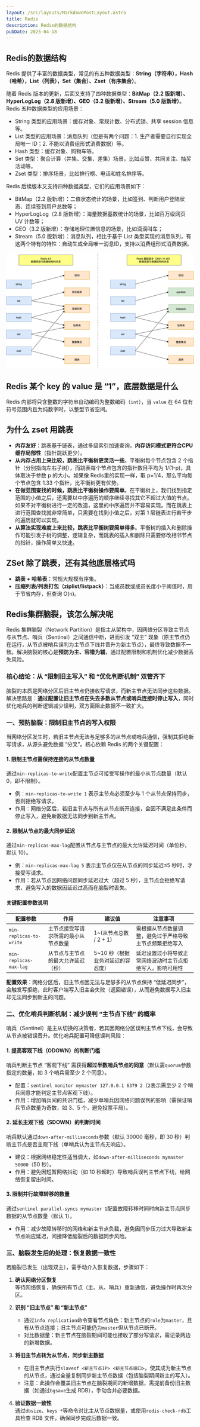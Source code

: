 ```yaml
---
layout: /src/layouts/MarkdownPostLayout.astro
title: Redis
description: Redis的数据结构
pubDate: 2025-04-18
---
```

## Redis的数据结构
Redis 提供了丰富的数据类型，常见的有五种数据类型：**String（字符串），Hash（哈希），List（列表），Set（集合）、Zset（有序集合）**。

随着 Redis 版本的更新，后面又支持了四种数据类型：**BitMap（2.2 版新增）、HyperLogLog（2.8 版新增）、GEO（3.2 版新增）、Stream（5.0 版新增）**。Redis 五种数据类型的应用场景：

- String 类型的应用场景：缓存对象、常规计数、分布式锁、共享 session 信息等。
- List 类型的应用场景：消息队列（但是有两个问题：1. 生产者需要自行实现全局唯一 ID；2. 不能以消费组形式消费数据）等。
- Hash 类型：缓存对象、购物车等。
- Set 类型：聚合计算（并集、交集、差集）场景，比如点赞、共同关注、抽奖活动等。
- Zset 类型：排序场景，比如排行榜、电话和姓名排序等。

Redis 后续版本又支持四种数据类型，它们的应用场景如下：

- BitMap（2.2 版新增）：二值状态统计的场景，比如签到、判断用户登陆状态、连续签到用户总数等；
- HyperLogLog（2.8 版新增）：海量数据基数统计的场景，比如百万级网页 UV 计数等；
- GEO（3.2 版新增）：存储地理位置信息的场景，比如滴滴叫车；
- Stream（5.0 版新增）：消息队列，相比于基于 List 类型实现的消息队列，有这两个特有的特性：自动生成全局唯一消息ID，支持以消费组形式消费数据。


![image.png](https://raw.githubusercontent.com/moiseak/blogimg/main/img/20250501205751.png)

## Redis 某个 key 的 value 是 “1”，底层数据是什么

Redis 内部将只含整数的字符串自动编码为整数编码（`int`），当 `value` 在 64 位有符号范围内且为纯数字时，以整型节省空间。

## 为什么 zset 用跳表
- **内存友好**：跳表基于链表，通过多级索引加速查询，**内存访问模式更符合CPU缓存局部性**（指针跳跃更少）。
- **从内存占用上来比较，跳表比平衡树更灵活一些**。平衡树每个节点包含 2 个指针（分别指向左右子树），而跳表每个节点包含的指针数目平均为 1/(1-p)，具体取决于参数 p 的大小。如果像 Redis里的实现一样，取 p=1/4，那么平均每个节点包含 1.33 个指针，比平衡树更有优势。
- **在做范围查找的时候，跳表比平衡树操作要简单**。在平衡树上，我们找到指定范围的小值之后，还需要以中序遍历的顺序继续寻找其它不超过大值的节点。如果不对平衡树进行一定的改造，这里的中序遍历并不容易实现。而在跳表上进行范围查找就非常简单，只需要在找到小值之后，对第 1 层链表进行若干步的遍历就可以实现。
- **从算法实现难度上来比较，跳表比平衡树要简单得多**。平衡树的插入和删除操作可能引发子树的调整，逻辑复杂，而跳表的插入和删除只需要修改相邻节点的指针，操作简单又快速。

## ZSet 除了跳表，还有其他底层格式吗

- **跳表 + 哈希表**：常规大规模有序集。
- **压缩列表/列表打包（ziplist/listpack）**：当成员数或成员长度小于阈值时，用于节省内存，但查询 O(n)。

## Redis集群脑裂，该怎么解决呢

Redis 集群脑裂（Network Partition）是指主从架构中，因网络分区导致主节点与从节点、哨兵（Sentinel）之间通信中断，进而引发 “双主” 现象（原主节点仍在运行，从节点被哨兵误判为主节点下线并晋升为新主节点），最终导致数据不一致。解决脑裂的核心是**预防为主、容错为辅**，通过配置限制和机制优化减少数据丢失风险。

### 核心结论：从 “限制旧主写入” 和 “优化判断机制” 双管齐下

脑裂的本质是网络分区后旧主节点仍接收写请求，而新主节点无法同步这些数据。解决思路是：**通过配置让旧主节点在失去多数从节点或哨兵连接时停止写入**，同时优化哨兵的判断逻辑减少误判，双方面阻止数据不一致扩大。

### 一、预防脑裂：限制旧主节点的写入权限

当网络分区发生时，若旧主节点无法与足够多的从节点或哨兵通信，强制其拒绝新写请求，从源头避免数据 “分叉”。核心依赖 Redis 的两个关键配置：

#### 1. 限制主节点需保持连接的从节点数量

通过`min-replicas-to-write`配置主节点可接受写操作的最小从节点数量（默认 0，即不限制）。

  

- 例：`min-replicas-to-write 1` 表示主节点必须至少与 1 个从节点保持同步，否则拒绝写请求。
- 作用：网络分区后，若旧主节点与所有从节点断开连接，会因不满足此条件而停止写入，避免新数据无法同步到新主节点。

#### 2. 限制从节点的最大同步延迟

通过`min-replicas-max-lag`配置从节点与主节点的最大允许延迟时间（单位秒，默认 10）。

  

- 例：`min-replicas-max-lag 5` 表示主节点仅在从节点的同步延迟≤5 秒时，才接受写请求。
- 作用：若从节点因网络问题同步延迟过大（超过 5 秒），主节点会拒绝写请求，避免写入的数据因延迟过高而在脑裂时丢失。

#### 关键配置参数说明

|配置参数|作用|建议值|注意事项|
|---|---|---|---|
|`min-replicas-to-write`|主节点接受写请求所需的最小从节点数量|1~(从节点总数 / 2 + 1)|需根据从节点数量调整，避免过于严格导致主节点频繁拒绝写入|
|`min-replicas-max-lag`|从节点与主节点的最大允许延迟（秒）|5~10 秒（根据业务对延迟的容忍度）|延迟设置过小将导致正常网络波动时主节点拒绝写入，影响可用性|

  

**配置效果**：网络分区后，旧主节点因无法与足够多的从节点保持 “低延迟同步”，会触发写拒绝，此时客户端写入旧主会失败（返回错误），从而避免数据写入旧主却无法同步到新主的问题。

### 二、优化哨兵判断机制：减少误判 “主节点下线” 的概率

哨兵（Sentinel）是主从切换的决策者，若其因网络分区误判主节点下线，会导致从节点被错误晋升。优化哨兵配置可降低误判风险：

#### 1. 提高客观下线（ODOWN）的判断门槛

哨兵判断主节点 “客观下线” 需获得**超过半数哨兵节点的同意**（默认需`quorum`参数指定的数量，如 3 个哨兵需至少 2 个同意）。

  

- 配置：`sentinel monitor mymaster 127.0.0.1 6379 2`（`2`表示需至少 2 个哨兵同意才能判定主节点客观下线）。
- 作用：增加哨兵间的共识门槛，减少单哨兵因网络问题误判的影响（需保证哨兵节点数量为奇数，如 3、5 个，避免投票平局）。

#### 2. 延长主观下线（SDOWN）的判断时间

哨兵默认通过`down-after-milliseconds`参数（默认 30000 毫秒，即 30 秒）判断主节点是否主观下线（单哨兵认为主节点无响应）。

  

- 建议：根据网络稳定性适当调大，如`down-after-milliseconds mymaster 50000`（50 秒）。
- 作用：避免因短暂网络抖动（如 10 秒超时）导致哨兵误判主节点下线，给网络恢复留出时间。

#### 3. 限制并行故障转移的数量

通过`sentinel parallel-syncs mymaster 1`配置故障转移时同时向新主节点同步数据的从节点数量（默认 1）。

  

- 作用：减少故障转移时的网络和新主节点负载，避免因同步压力过大导致新主节点响应延迟，间接降低脑裂后的数据同步风险。

### 三、脑裂发生后的处理：恢复数据一致性

若脑裂已发生（出现双主），需手动介入恢复数据，步骤如下：

  

1. **确认网络分区恢复**  
    等待网络恢复，确保所有节点（主、从、哨兵）重新通信，避免操作时再次分区。
    
2. **识别 “旧主节点” 和 “新主节点”**
    
    - 通过`info replication`命令查看节点角色：新主节点的`role`为`master`，且有从节点连接；旧主节点可能仍为`master`但从节点已断开。
    - 对比数据量：新主节点在脑裂期间可能也接收了部分写请求，需记录两边的新增数据。
3. **将旧主节点转为从节点，同步新主数据**
    
    - 在旧主节点执行`slaveof <新主节点IP> <新主节点端口>`，使其成为新主节点的从节点，通过全量复制同步新主节点数据（包括脑裂期间新主的写入）。
    - 注意：此操作会覆盖旧主节点在脑裂期间的新增数据，需提前备份旧主数据（如通过`bgsave`生成 RDB），手动合并必要数据。
4. **验证数据一致性**  
    通过`dbsize`、`keys *`等命令对比主从节点数据量，或使用`redis-check-rdb`工具检查 RDB 文件，确保同步完成后数据一致。
    

